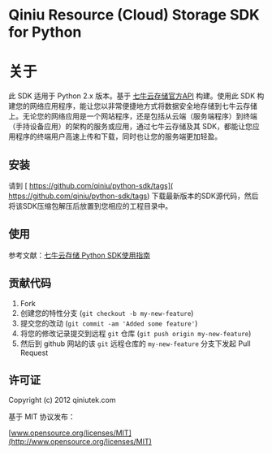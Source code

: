 # Qiniu Resource (Cloud) Storage SDK for Python 

# 关于

此 SDK 适用于 Python 2.x 版本。基于 [七牛云存储官方API](http://docs.qiniutek.com/v2/api/) 构建。使用此 SDK 构建您的网络应用程序，能让您以非常便捷地方式将数据安全地存储到七牛云存储上。无论您的网络应用是一个网站程序，还是包括从云端（服务端程序）到终端（手持设备应用）的架构的服务或应用，通过七牛云存储及其 SDK，都能让您应用程序的终端用户高速上传和下载，同时也让您的服务端更加轻盈。


## 安装

请到 [ https://github.com/qiniu/python-sdk/tags]( https://github.com/qiniu/python-sdk/tags) 下载最新版本的SDK源代码，然后将该SDK压缩包解压后放置到您相应的工程目录中。

## 使用

参考文献：[七牛云存储 Python SDK使用指南](http://docs.qiniutek.com/v2/sdk/python/)


## 贡献代码

1. Fork
2. 创建您的特性分支 (`git checkout -b my-new-feature`)
3. 提交您的改动 (`git commit -am 'Added some feature'`)
4. 将您的修改记录提交到远程 `git` 仓库 (`git push origin my-new-feature`)
5. 然后到 github 网站的该 `git` 远程仓库的 `my-new-feature` 分支下发起 Pull Request


## 许可证

Copyright (c) 2012 qiniutek.com

基于 MIT 协议发布：

[www.opensource.org/licenses/MIT](http://www.opensource.org/licenses/MIT)

